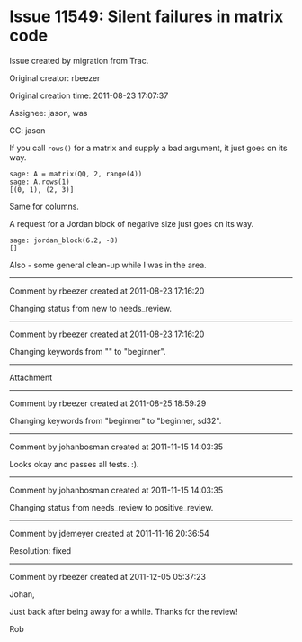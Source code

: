 # Issue 11549: Silent failures in matrix code

Issue created by migration from Trac.

Original creator: rbeezer

Original creation time: 2011-08-23 17:07:37

Assignee: jason, was

CC:  jason

If you call `rows()` for a matrix and supply a bad argument, it just goes on its way.


```
sage: A = matrix(QQ, 2, range(4))
sage: A.rows(1)
[(0, 1), (2, 3)]
```


Same for columns.

A request for a Jordan block of negative size just goes on its way.


```
sage: jordan_block(6.2, -8)
[]
```


Also - some general clean-up while I was in the area.


---

Comment by rbeezer created at 2011-08-23 17:16:20

Changing status from new to needs_review.


---

Comment by rbeezer created at 2011-08-23 17:16:20

Changing keywords from "" to "beginner".


---

Attachment


---

Comment by rbeezer created at 2011-08-25 18:59:29

Changing keywords from "beginner" to "beginner, sd32".


---

Comment by johanbosman created at 2011-11-15 14:03:35

Looks okay and passes all tests. :).


---

Comment by johanbosman created at 2011-11-15 14:03:35

Changing status from needs_review to positive_review.


---

Comment by jdemeyer created at 2011-11-16 20:36:54

Resolution: fixed


---

Comment by rbeezer created at 2011-12-05 05:37:23

Johan,

Just back after being away for a while.  Thanks for the review!

Rob
